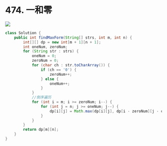 # 474. 一和零

![](https://kevin-java.oss-cn-hongkong.aliyuncs.com/%E5%B1%8F%E5%B9%95%E6%88%AA%E5%9B%BE%202025-05-07%20223408.png)

```java
class Solution {
    public int findMaxForm(String[] strs, int m, int n) {
        int[][] dp = new int[m + 1][n + 1];
        int oneNum, zeroNum;
        for (String str : strs) {
            oneNum = 0;
            zeroNum = 0;
            for (char ch : str.toCharArray()) {
                if (ch == '0') {
                    zeroNum++;
                } else {
                    oneNum++;
                }
            }
            //倒序遍历
            for (int i = m; i >= zeroNum; i--) {
                for (int j = n; j >= oneNum; j--) {
                    dp[i][j] = Math.max(dp[i][j], dp[i - zeroNum][j - oneNum] + 1);
                }
            }
        }
        return dp[m][n];
    }
}
```
